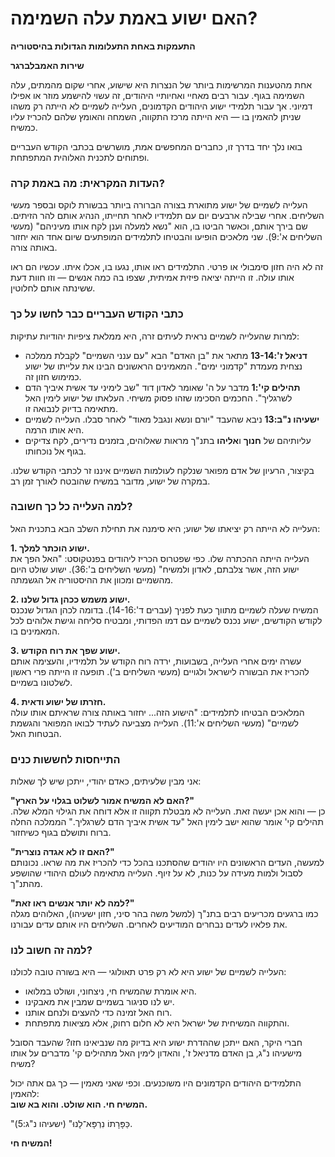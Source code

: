 # האם ישוע באמת עלה השמימה?

**התעמקות באחת התעלומות הגדולות בהיסטוריה**

**שירות האמבלברגר**

אחת מהטענות המרשימות ביותר של הנצרות היא שישוע, אחרי שקום מהמתים, עלה השמימה בגוף. עבור רבים מאחיי ואחיותיי היהודים, זה עשוי להישמע מוזר או אפילו דמיוני. אך עבור תלמידי ישוע היהודים הקדמונים, העלייה לשמיים לא הייתה רק משהו שניתן להאמין בו — היא הייתה מרכז התקווה, השמחה והאומץ שלהם להכריז עליו כמשיח.

בואו נלך יחד בדרך זו, כחברים המחפשים אמת, מושרשים בכתבי הקודש העבריים ופתוחים לתכנית האלוהית המתפתחת.

### העדות המקראית: מה באמת קרה?

העלייה לשמיים של ישוע מתוארת בצורה הברורה ביותר בבשורת לוקס ובספר מעשי השליחים. אחרי שבילה ארבעים יום עם תלמידיו לאחר תחייתו, הנהיג אותם להר הזיתים. שם בירך אותם, וכאשר הביטו בו, הוא "נשא למעלה וענן לקח אותו מעיניהם" (מעשי השליחים א':9). שני מלאכים הופיעו והבטיחו לתלמידים המופתעים שיום אחד הוא יחזור באותה צורה.

זה לא היה חזון סימבולי או פרטי. התלמידים ראו אותו, נגעו בו, אכלו איתו. עכשיו הם ראו אותו עולה. זו הייתה יציאה פיזית אמיתית, שצפו בה כמה אנשים — וזו חוות דעת ששינתה אותם לחלוטין.

### כתבי הקודש העבריים כבר לחשו על כך

למרות שהעלייה לשמיים נראית לעיתים זרה, היא ממלאת ציפיות יהודיות עתיקות:

* **דניאל ז':13-14** מתאר את "בן האדם" הבא "עם ענני השמיים" לקבלת ממלכה נצחית מעמדת "קדמוני ימים". המאמינים הראשונים הבינו את עלייתו של ישוע כמימוש חזון זה.
* **תהילים קי':1** מדבר על ה' שאומר לאדון דוד "שב לימיני עד אשית איביך הדם לשרגליך". החכמים הסכימו שזהו פסוק משיחי. העלאתו של ישוע לימין האל מתאימה בדיוק לנבואה זו.
* **ישעיהו נ"ב:13** ניבא שהעבד "יורם ונשא ונגבּל מאוד" לאחר סבלו. העלייה לשמיים היא אותו הרמה.
* עליותיהם של **חנוך** ו**אליהו** בתנ"ך מראות שאלוהים, בזמנים נדירים, לקח צדיקים בגוף אל נוכחותו.

בקיצור, הרעיון של אדם מפואר שנלקח לעולמות השמיים איננו זר לכתבי הקודש שלנו. במקרה של ישוע, מדובר במשיח שהובטח לאורך זמן רב.

### למה העלייה כל כך חשובה?

העלייה לא הייתה רק יציאתו של ישוע; היא סימנה את תחילת השלב הבא בתכנית האל:

**1. ישוע הוכתר למלך.**  
העלייה הייתה ההכתרה שלו. כפי שפטרוס הכריז ליהודים בפנטקוסט: "האל הפך את ישוע הזה, אשר צלבתם, לאדון ולמשיח" (מעשי השליחים ב':36). ישוע שולט היום מהשמיים ומכוון את ההיסטוריה אל הגשמתה.

**2. ישוע משמש ככהן גדול שלנו.**  
המשיח שעלה לשמיים מתווך כעת לפניך (עברים ד':14-16). בדומה לכהן הגדול שנכנס לקודש הקודשים, ישוע נכנס לשמיים עם דמו הפדותי, ומבטיח סליחה וגישת אלוהים לכל המאמינים בו.

**3. ישוע שפך את רוח הקודש.**  
עשרה ימים אחרי העלייה, בשבועות, ירדה רוח הקודש על תלמידיו, והעצימה אותם להכריז את הבשורה לישראל ולגויים (מעשי השליחים ב'). תופעה זו הייתה פרי ראשון לשלטונו בשמיים.

**4. חזרתו של ישוע ודאית.**  
המלאכים הבטיחו לתלמידים: "הישוע הזה... יחזור באותה צורה שראיתם אותו עולה לשמיים" (מעשי השליחים א':11). העלייה מצביעה לעתיד לבואו המפואר והגשמת הבטחות האל.

### התייחסות לחששות כנים

אני מבין שלעיתים, כאדם יהודי, ייתכן שיש לך שאלות:

**"האם לא המשיח אמור לשלוט בגלוי על הארץ?"**  
כן — והוא אכן יעשה זאת. העלייה לא מבטלת תקווה זו אלא דוחה את הגילוי המלא שלה. תהילים קי' אומר שהוא ישב לימין האל "עד אשית איביך הדם לשרגליך." הממלכה החלה ברוח ותושלם בגוף כשיחזור.

**"האם זו לא אגדה נוצרית?"**  
למעשה, העדים הראשונים היו יהודים שהסתכנו בהכל כדי להכריז את מה שראו. נכונותם לסבול ולמות מעידה על כנות, לא על זיוף. העלייה מתאימה לעולם היהודי שהושפע מהתנ"ך.

**"למה לא יותר אנשים ראו זאת?"**  
כמו ברגעים מכריעים רבים בתנ"ך (למשל משה בהר סיני, חזון ישעיהו), האלוהים מגלה את פלאיו לעדים נבחרים המודיעים לאחרים. השליחים היו אותם עדים עבורנו.

### למה זה חשוב לנו?

העלייה לשמיים של ישוע היא לא רק פרט תאולוגי — היא בשורה טובה לכולנו:

* היא אומרת שהמשיח חי, ניצחוני, ושולט במלואו.
* יש לנו סניגור בשמיים שמבין את מאבקינו.
* רוח האל זמינה כדי להעצים ולנחם אותנו.
* והתקווה המשיחית של ישראל היא לא חלום רחוק, אלא מציאות מתפתחת.

חברי היקר, האם ייתכן שההדרת ישוע היא בדיוק מה שנביאינו חזו? שהעבד הסובל מישעיהו נ"ג, בן האדם מדניאל ז', והאדון לימין האל מתהילים קי' מדברים על אותו משיח?

התלמידים היהודים הקדמונים היו משוכנעים. וכפי שאני מאמין — כך גם אתה יכול להאמין:  
**המשיח חי. הוא שולט. והוא בא שוב.**

"כַּפָּרָתוֹ נִרְפָּא־לָנוּ" (ישעיהו נ"ג:5).

**המשיח חי!**
